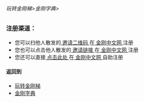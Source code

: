###### 玩转金刚梯>金刚字典>

### 注册渠道：

- 您可以扫他人散发的[ 邀请二维码 ](https://github.com/a2zitpro/web/blob/master/LadderFree/kkDictionary/KKInvitationQRCode.md)在[ 金刚中文网 ](https://github.com/a2zitpro/web/blob/master/LadderFree/kkDictionary/KKSiteZh.md)注册
- 您也可以点击他人散发的[ 邀请链接 ](https://github.com/a2zitpro/web/blob/master/LadderFree/kkDictionary/KKInvitationLink.md)在[ 金刚中文网 ](https://github.com/a2zitpro/web/blob/master/LadderFree/kkDictionary/KKSiteZh.md)注册
- 您还可以直接[ 点击此处 ](https://a2zitpro.github.io/web/l2_reg)在[ 金刚中文网 ](https://github.com/a2zitpro/web/blob/master/LadderFree/kkDictionary/KKSiteZh.md)自助注册



#### 返回到
- [玩转金刚梯](https://github.com/a2zitpro/web/blob/master/LadderFree/A.md)
- [金刚字典](https://github.com/a2zitpro/web/blob/master/LadderFree/kkDictionary/KKDictionary.md)


